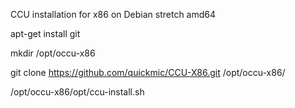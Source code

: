 CCU installation for x86 on Debian stretch amd64

apt-get install git

mkdir /opt/occu-x86

git clone https://github.com/quickmic/CCU-X86.git /opt/occu-x86/

/opt/occu-x86/opt/ccu-install.sh


